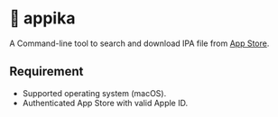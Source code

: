 # 🌊 appika

A Command-line tool to search and download IPA file from [App Store](https://www.apple.com/app-store).

## Requirement

- Supported operating system (macOS).
- Authenticated App Store with valid Apple ID.
